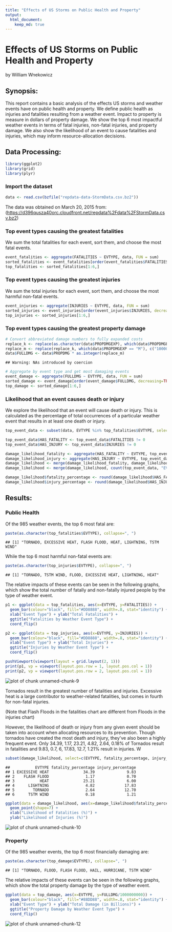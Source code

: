```yaml
---
title: "Effects of US Storms on Public Health and Property"
output: 
  html_document:
    keep_md: true
---
```


# Effects of US Storms on Public Health and Property
by William Wnekowicz



## Synopsis:
This report contains a basic analysis of the effects US storms and weather events have on public health and property. We define public health as injuries and fatalities resulting from a weather event. Impact to property is measure in dollars of property damage. We show the top 6 most impactful weather events in terms of fatal injuries, non-fatal injuries, and property damage. We also show the likelihood of an event to cause fatalities and injuries, which may inform resource-allocation decisions.


## Data Processing:


```r
library(ggplot2)
library(grid)
library(plyr)
```

### Import the dataset

```r
data <- read.csv(bzfile("repdata-data-StormData.csv.bz2"))
```

The data was obtained on March 20, 2015 from: (https://d396qusza40orc.cloudfront.net/repdata%2Fdata%2FStormData.csv.bz2)

### Top event types causing the greatest fatalities
We sum the total fatalities for each event, sort them, and choose the most fatal events.

```r
event_fatalities <- aggregate(FATALITIES ~ EVTYPE, data, FUN = sum)
sorted_fatalities <- event_fatalities[order(event_fatalities$FATALITIES, decreasing=TRUE), ]
top_fatalities <- sorted_fatalities[1:6,]
```

### Top event types causing the greatest injuries
We sum the total injuries for each event, sort them, and choose the most harmful non-fatal events.

```r
event_injuries <- aggregate(INJURIES ~ EVTYPE, data, FUN = sum)
sorted_injuries <- event_injuries[order(event_injuries$INJURIES, decreasing=TRUE), ]
top_injuries <- sorted_injuries[1:6,]
```

### Top event types causing the greatest property damage

```r
# Convert abbreviated damage numbers to fully expanded costs
replace_k <- replace(as.character(data$PROPDMGEXP), which(data$PROPDMGEXP == "K"), c("1000"))
replace_m <- replace(replace_k, which(data$PROPDMGEXP == "M"), c("1000000"))
data$FULLDMG <- data$PROPDMG * as.integer(replace_m)
```

```
## Warning: NAs introduced by coercion
```

```r
# Aggregate by event type and get most damaging events
event_damage <- aggregate(FULLDMG ~ EVTYPE, data, FUN = sum)
sorted_damage <- event_damage[order(event_damage$FULLDMG, decreasing=TRUE), ]
top_damage <- sorted_damage[1:6,]
```

### Likelihood that an event causes death or injury
We explore the likelihood that an event will cause death or injury. This is calculated as the percentage of total occurrences of a particular weather event that results in at least one death or injury.

```r
top_event_data <- subset(data, EVTYPE %in% top_fatalities$EVTYPE, select=c(BGN_DATE, INJURIES, FATALITIES, FULLDMG, EVTYPE))

top_event_data$HAS_FATALITY <- top_event_data$FATALITIES != 0
top_event_data$HAS_INJURY <- top_event_data$INJURIES != 0

damage_likelihood_fatality <- aggregate(HAS_FATALITY ~ EVTYPE, top_event_data, FUN = sum)
damage_likelihood_injury <- aggregate(HAS_INJURY ~ EVTYPE, top_event_data, FUN = sum)
damage_likelihood <- merge(damage_likelihood_fatality, damage_likelihood_injury, by="EVTYPE")
damage_likelihood <- merge(damage_likelihood, count(top_event_data, "EVTYPE"), by = "EVTYPE")

damage_likelihood$fatality_percentage <- round(damage_likelihood$HAS_FATALITY / damage_likelihood$freq * 100, 2)
damage_likelihood$injury_percentage <- round(damage_likelihood$HAS_INJURY / damage_likelihood$freq * 100, 2)
```


## Results:

### Public Health

Of the 985 weather events, the top 6 most fatal are:

```r
paste(as.character(top_fatalities$EVTYPE), collapse=", ")
```

```
## [1] "TORNADO, EXCESSIVE HEAT, FLASH FLOOD, HEAT, LIGHTNING, TSTM WIND"
```

While the top 6 most harmful non-fatal events are:

```r
paste(as.character(top_injuries$EVTYPE), collapse=", ")
```

```
## [1] "TORNADO, TSTM WIND, FLOOD, EXCESSIVE HEAT, LIGHTNING, HEAT"
```

The relative impacts of these events can be seen in the following graphs, which show the total number of fatally and non-fatally injured people by the type of weather event.


```r
p1 <- ggplot(data = top_fatalities, aes(x=EVTYPE, y=FATALITIES)) + 
  geom_bar(colour="black", fill="#DD8888", width=.8, stat="identity") +
  xlab("Event Type") + ylab("Total Fatalities") +
  ggtitle("Fatalities by Weather Event Type") +
  coord_flip()

p2 <- ggplot(data = top_injuries, aes(x=EVTYPE, y=INJURIES)) + 
  geom_bar(colour="black", fill="#DD8888", width=.8, stat="identity") +
  xlab("Event Type") + ylab("Total Injuries") +
  ggtitle("Injuries by Weather Event Type") +
  coord_flip()

pushViewport(viewport(layout = grid.layout(2, 1)))
print(p1, vp = viewport(layout.pos.row = 1, layout.pos.col = 1))
print(p2, vp = viewport(layout.pos.row = 2, layout.pos.col = 1))
```

![plot of chunk unnamed-chunk-9](figure/unnamed-chunk-9.png) 

Tornados result in the greatest number of fatalities and injuries. Excessive heat is a large contributor to weather-related fatalities, but comes in fourth for non-fatal injuries. 

(Note that Flash Floods in the fatalities chart are different from Floods in the injuries chart)

However, the likelihood of death or injury from any given event should be taken into account when allocating resources to its prevention. Though tornados have created the most death and injury, they've also been a highly frequent event. Only 34.39, 1.17, 23.21, 4.82, 2.64, 0.18% of Tornados result in fatalities and 9.83, 0.7, 6, 17.83, 12.7, 1.21% result in injuries. W



```r
subset(damage_likelihood, select=c(EVTYPE, fatality_percentage, injury_percentage ))
```

```
##           EVTYPE fatality_percentage injury_percentage
## 1 EXCESSIVE HEAT               34.39              9.83
## 2    FLASH FLOOD                1.17              0.70
## 3           HEAT               23.21              6.00
## 4      LIGHTNING                4.82             17.83
## 5        TORNADO                2.64             12.70
## 6      TSTM WIND                0.18              1.21
```

```r
ggplot(data = damage_likelihood, aes(x=damage_likelihood$fatality_percentage, y=damage_likelihood$injury_percentage, color=damage_likelihood$EVTYPE)) + 
  geom_point(shape=7) + 
  xlab("Likelihood of Fatalities (%)") + 
  ylab("Likelihood of Injuries (%)")
```

![plot of chunk unnamed-chunk-10](figure/unnamed-chunk-10.png) 


### Property

Of the 985 weather events, the top 6 most financially damaging are:

```r
paste(as.character(top_damage$EVTYPE), collapse=", ")
```

```
## [1] "TORNADO, FLOOD, FLASH FLOOD, HAIL, HURRICANE, TSTM WIND"
```

The relative impacts of these events can be seen in the following graphs, which show the total property damage by the type of weather event.


```r
ggplot(data = top_damage, aes(x=EVTYPE, y=FULLDMG/1000000000)) + 
  geom_bar(colour="black", fill="#88DD88", width=.8, stat="identity") +
  xlab("Event Type") + ylab("Total Damage (in Billions)") +
  ggtitle("Property Damage by Weather Event Type") +
  coord_flip()
```

![plot of chunk unnamed-chunk-12](figure/unnamed-chunk-12.png) 
